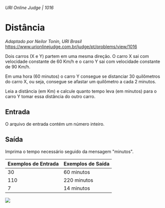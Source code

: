 _URI Online Judge | 1016_

# Distância

_Adaptado por Neilor Tonin, URI Brasil_
<a href="https://www.urionlinejudge.com.br/judge/pt/problems/view/1016" target="_blank">https://www.urionlinejudge.com.br/judge/pt/problems/view/1016</a>

Dois carros (X e Y) partem em uma mesma direção. O carro X sai com velocidade constante de 60 Km/h e o carro Y sai com velocidade constante de 90 Km/h.

Em uma hora (60 minutos) o carro Y consegue se distanciar 30 quilômetros do carro X, ou seja, consegue se afastar um quilômetro a cada 2 minutos.

Leia a distância (em Km) e calcule quanto tempo leva (em minutos) para o carro Y tomar essa distância do outro carro.

## Entrada

O arquivo de entrada contém um número inteiro.

## Saída

Imprima o tempo necessário seguido da mensagem "minutos".

| Exemplos de Entrada | Exemplos de Saída |
| ------------------- | ----------------- |
| 30                  | 60 minutos        |
| 110                 | 220 minutos       |
| 7                   | 14 minutos        |

<img src="https://media.giphy.com/media/LmNwrBhejkK9EFP504/giphy.gif" />
